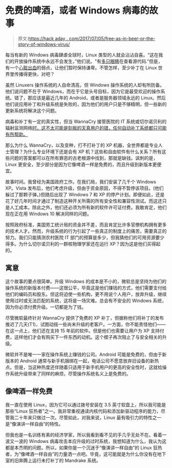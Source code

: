 # 免费的啤酒，或者 Windows 病毒的故事

> 原文:[https://hack aday . com/2017/07/05/free-as-in-beer-or-the-story-of-windows-virus/](https://hackaday.com/2017/07/05/free-as-in-beer-or-the-story-of-windows-viruses/)

每当有新的 Windows 病毒肆虐全球时，Linux 类型的人就会沾沾自喜。“这在我们的开放操作系统中永远不会发生，”他们说。"有[多只眼睛](https://en.wikipedia.org/wiki/Linus%27s_Law)在查看源代码."但是，有一个[心脏出血](https://en.wikipedia.org/wiki/Heartbleed)的弱点，让他们暂时保持谦卑。不管怎样，至少补丁在 Linux 世界里传播得更快，对吧？

虽然 Linuxers 操作系统的人自命清高，但 Windows 操作系统的人却有所防备。他们说问题不在于 Windows，而在于它是头号目标，因为它是最受欢迎的操作系统。错了，那应该是最近几年的 Android，或者是服务器领域永远的 Linux。然后他们说应用补丁和升级系统是失败的，因为他们的用户只是不够精明，但一些新的更新系统将解决这个问题。

病毒和补丁有一定的真实性，但当 WannaCry 接管医院的 IT 系统或切尔诺贝利的辐射监测网络[时，这不太可能是刻板的天真用户的错，任何自动补丁系统都只可能有所帮助。](http://hackaday.com/2017/06/28/new-ransomware-crippling-chernobyl-sensors/)

那么为什么 WannaCry，以及变种，打不打补丁的 XP 机器，全世界都是专业人士管理？为什么专业环境下还是会有 XP 机？这些和自由软件有什么关系？所有这些问题的答案都可以在所有罪恶的古老根源中找到，那就是缺钱。讽刺的是，Linux 更安全，至少部分是因为它像啤酒一样是免费的，而且升级到新版本更便宜。

故事时间。我曾经为美国政府工作。在我们局，我们安装了几千个 Windows XP。Vista 发布后，他们考虑升级，但由于资金原因，不得不暂停该项目。(他们躲过了那颗子弹。)但随后出现了 Windows 7 和 XP 的停产计划。即便如此，还是花了好几年时间才通过了制造这种开关所需的所有安全性和兼容性测试。而这还只是人工成本。除此之外，他们还必须为所有新的软件许可证付费。我敢肯定，他们现在正在用 Windows 10 解决同样的问题。

按照政府标准，美国劳工统计局的资金并不差，而且肯定比许多官僚机构拥有更多的技术人才。然而，升级系统的行为引起了一些真正的制度上的痛苦，需要真正的努力。我们只能猜测农村医院 IT 部门的预算是多少，但我猜他们的可用资源要少得多。为什么切尔诺贝利的一群核物理学家还在运行 XP？因为这是他们买得起的。

## 寓意

这个故事的要点很简单。升级 Windows 的成本是不小的，微软总是坚持为他们的操作系统的新版本付费——这很公平，毕竟这是他们赚钱的方式，他们需要支付给他们的编码员和股东。但这将迫使一些机构，更不用说个人用户，放弃升级，继续使用过时或无法匹配的系统，这将是一场灾难。总会有不安全的 Windows 系统，因为你必须付费升级。一切都是为了钱。

尽管微软最终针对 WannaCry 提供了免费的 XP 补丁，但据称他们将补丁的发布推迟了几天(T1)，试图动摇一些尚未升级的老客户。一方面，你不能责怪他们——在这一点上，他们还在支持 15 年前的软件。但是他们也需要让用户为 XP 支持付费，这样他们才会有购买下一件东西的动机。这个楔子再次阻止了与安全相关的升级。

微软并不是唯一一家在操作系统上赚钱的公司。Android 可能是免费的，但由于新版本的 Android 通常与新手机捆绑在一起，电话公司不愿意放弃旧设备的新热点。但是，当这种热度还伴随着只适用于新手机用户的更高的安全性时，这就给操作系统升级带来了同样的麻烦，尽管操作系统名义上是免费的。

## 像啤酒一样免费

我一直在使用 Linux，因为它可以通过拨号安装在 3.5 英寸软盘上，所以我可能是那些“Linux 狂热者”之一。我非常重视通读内核代码和添加新驱动程序的能力，尽管我二十年来只做过一次。尽管如此，对我来说，Linux 最有吸引力的特性之一是“像演讲一样自由”的特性。

但我也是一名训练有素的经济学家，所以我看到看不见的手几乎无处不在。看着一波又一波的 Windows 病毒攻击本应升级的过时系统，我想知道为什么，我认为这都是本杰明的问题。所以，如果你是一个沉迷于“像演讲一样自由”的 Linux 狂热者，为“像啤酒一样自由”的力量洒一点吧。毕竟，这可能就是为什么你没有在地下室的旧奔腾上运行未打补丁的 Mandrake 系统。